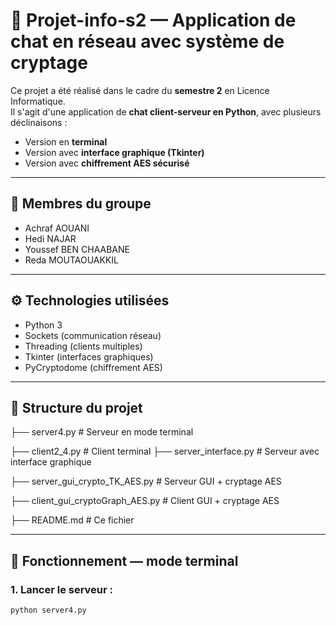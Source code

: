 # 💬 Projet-info-s2 — Application de chat en réseau avec système de cryptage

Ce projet a été réalisé dans le cadre du **semestre 2** en Licence Informatique.  
Il s'agit d'une application de **chat client-serveur en Python**, avec plusieurs déclinaisons :  
- Version en **terminal**
- Version avec **interface graphique (Tkinter)**
- Version avec **chiffrement AES sécurisé**

---

## 👥 Membres du groupe

- Achraf AOUANI  
- Hedi NAJAR  
- Youssef BEN CHAABANE  
- Reda MOUTAOUAKKIL  

---

## ⚙️ Technologies utilisées

- Python 3
- Sockets (communication réseau)
- Threading (clients multiples)
- Tkinter (interfaces graphiques)
- PyCryptodome (chiffrement AES)

---

## 📁 Structure du projet

├── server4.py # Serveur en mode terminal

├── client2_4.py # Client terminal
├── server_interface.py # Serveur avec interface graphique

├── server_gui_crypto_TK_AES.py # Serveur GUI + cryptage AES

├── client_gui_cryptoGraph_AES.py # Client GUI + cryptage AES

├── README.md # Ce fichier

---

## 🧪 Fonctionnement — mode terminal

### 1. Lancer le serveur :
```bash
python server4.py

